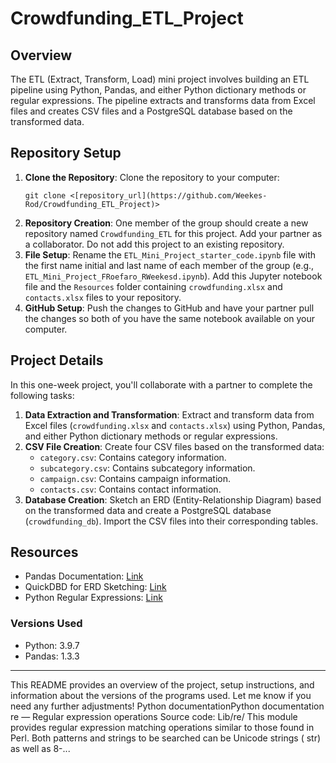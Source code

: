 # Crowdfunding_ETL_Project

## Overview
The ETL (Extract, Transform, Load) mini project involves building an ETL pipeline using Python, Pandas, and either Python dictionary methods or regular expressions. The pipeline extracts and transforms data from Excel files and creates CSV files and a PostgreSQL database based on the transformed data.
## Repository Setup
1. **Clone the Repository**: Clone the repository to your computer:
    ```
    git clone <[repository_url](https://github.com/Weekes-Rod/Crowdfunding_ETL_Project)>
    ```
2. **Repository Creation**: One member of the group should create a new repository named `Crowdfunding_ETL` for this project. Add your partner as a collaborator. Do not add this project to an existing repository.
3. **File Setup**: Rename the `ETL_Mini_Project_starter_code.ipynb` file with the first name initial and last name of each member of the group (e.g., `ETL_Mini_Project_FRoefaro_RWeekesd.ipynb`). Add this Jupyter notebook file and the `Resources` folder containing `crowdfunding.xlsx` and `contacts.xlsx` files to your repository.
4. **GitHub Setup**: Push the changes to GitHub and have your partner pull the changes so both of you have the same notebook available on your computer.
## Project Details
In this one-week project, you'll collaborate with a partner to complete the following tasks:
1. **Data Extraction and Transformation**: Extract and transform data from Excel files (`crowdfunding.xlsx` and `contacts.xlsx`) using Python, Pandas, and either Python dictionary methods or regular expressions.
2. **CSV File Creation**: Create four CSV files based on the transformed data:
   - `category.csv`: Contains category information.
   - `subcategory.csv`: Contains subcategory information.
   - `campaign.csv`: Contains campaign information.
   - `contacts.csv`: Contains contact information.
3. **Database Creation**: Sketch an ERD (Entity-Relationship Diagram) based on the transformed data and create a PostgreSQL database (`crowdfunding_db`). Import the CSV files into their corresponding tables.
## Resources
- Pandas Documentation: [Link](https://pandas.pydata.org/docs/)
- QuickDBD for ERD Sketching: [Link](https://www.quickdatabasediagrams.com/)
- Python Regular Expressions: [Link](https://docs.python.org/3/library/re.html)
### Versions Used
- Python: 3.9.7
- Pandas: 1.3.3
---
This README provides an overview of the project, setup instructions, and information about the versions of the programs used. Let me know if you need any further adjustments!
Python documentationPython documentation
re — Regular expression operations
Source code: Lib/re/ This module provides regular expression matching operations similar to those found in Perl. Both patterns and strings to be searched can be Unicode strings ( str) as well as 8-...
